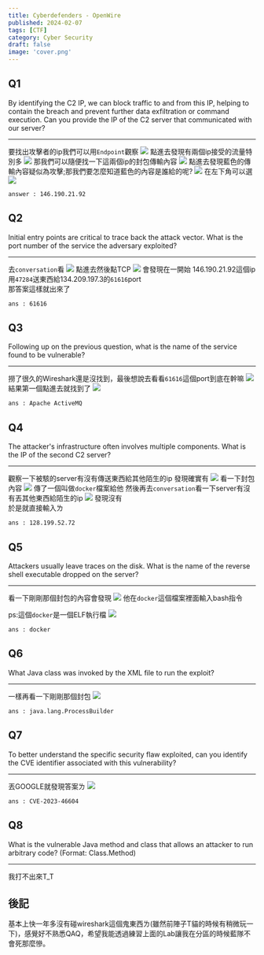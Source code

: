 ```yaml
---
title: Cyberdefenders - OpenWire
published: 2024-02-07
tags: [CTF]
category: Cyber Security
draft: false
image: 'cover.png'
---
```



## Q1


By identifying the C2 IP, we can block traffic to and from this IP, helping to contain the breach and prevent further data exfiltration or command execution. Can you provide the IP of the C2 server that communicated with our server?

---------

要找出攻擊者的ip我們可以用``Endpoint``觀察
![](image-5.png)
點進去發現有兩個ip接受的流量特別多
![](image-1.png)
那我們可以隨便找一下這兩個ip的封包傳輸內容
![](image-2.png)
點進去發現藍色的傳輸內容疑似為攻擊;那我們要怎麼知道藍色的內容是誰給的呢?
![](image-3.png)
在左下角可以選
![](image-4.png)

``answer : 146.190.21.92``

## Q2

Initial entry points are critical to trace back the attack vector. What is the port number of the service the adversary exploited?

---------

去``conversation``看
![](image.png)
點進去然後點TCP
![](image-6.png)
會發現在一開始 146.190.21.92這個ip用``47284``送東西給134.209.197.3的``61616``port  
那答案這樣就出來了

``ans : 61616``

## Q3
Following up on the previous question, what is the name of the service found to be vulnerable?

--------

撈了很久的Wireshark還是沒找到，最後想說去看看``61616``這個port到底在幹嘛
![](image-7.png)
結果第一個點進去就找到了
![](image-8.png)


``ans : Apache ActiveMQ``

## Q4

The attacker's infrastructure often involves multiple components. What is the IP of the second C2 server?

------------

觀察一下被駭的server有沒有傳送東西給其他陌生的ip 發現確實有
![](image-9.png)
看一下封包內容
![](image-10.png)
傳了一個叫做``docker``檔案給他
然後再去``conversation``看一下server有沒有丟其他東西給陌生的ip
![](image-11.png)
發現沒有  
於是就直接輸入ㄌ

``ans : 128.199.52.72``

## Q5


Attackers usually leave traces on the disk. What is the name of the reverse shell executable dropped on the server?

-----

看一下剛剛那個封包的內容會發現
![](image-12.png)
他在``docker``這個檔案裡面輸入bash指令  

ps:這個``docker``是一個ELF執行檔
![](image-13.png)


``ans : docker``



## Q6



What Java class was invoked by the XML file to run the exploit?

---------

一樣再看一下剛剛那個封包
![](image-14.png)


``ans : java.lang.ProcessBuilder``



## Q7


To better understand the specific security flaw exploited, can you identify the CVE identifier associated with this vulnerability?

-----

丟GOOGLE就發現答案ㄌ
![](image-15.png)


``ans : CVE-2023-46604``


## Q8
What is the vulnerable Java method and class that allows an attacker to run arbitrary code? (Format: Class.Method)

------

我打不出來T_T



## 後記
基本上快一年多沒有碰wireshark這個鬼東西ㄌ(雖然前陣子T貓的時候有稍微玩一下)，感覺好不熟悉QAQ，希望我能透過練習上面的Lab讓我在分區的時候藍隊不會死那麼慘。